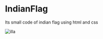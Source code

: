 # IndianFlag
Its small code of indian flag using html and css
<!DOCTYPE html>
<html>
<head>
</head>  
  <body>
    <img src="indianflag.jpeg" alt="illa"/>
  </body>
</html>
